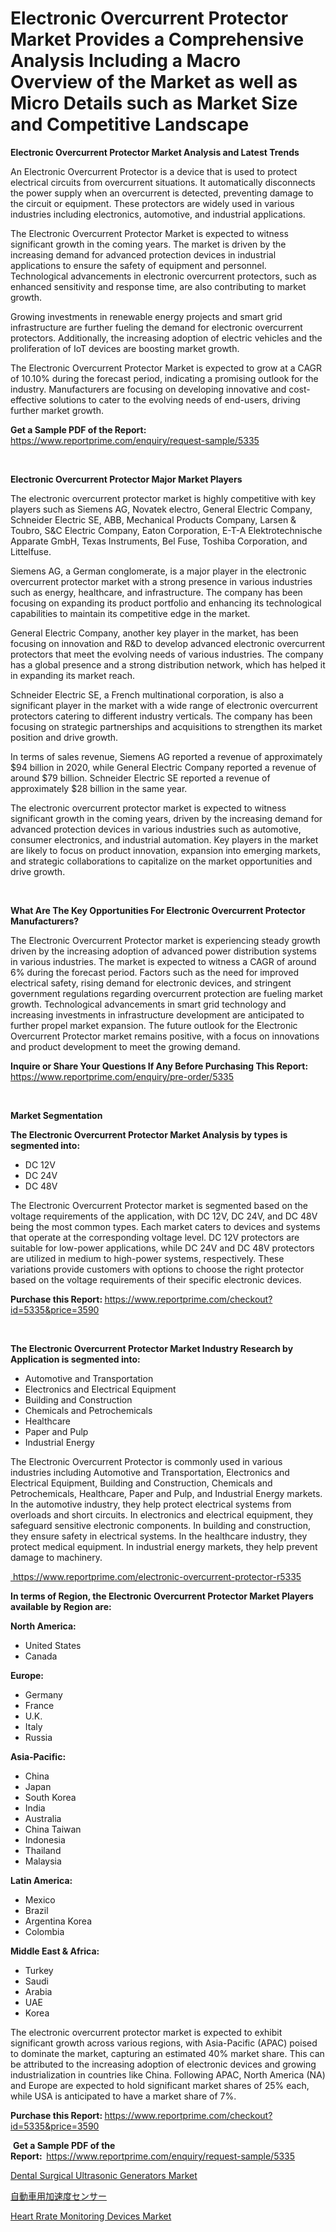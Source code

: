 <p><h1>Electronic Overcurrent Protector Market Provides a Comprehensive Analysis Including a Macro Overview of the Market as well as Micro Details such as Market Size and Competitive Landscape</h1></p><p><strong>Electronic Overcurrent Protector Market Analysis and Latest Trends</strong></p>
<p><p>An Electronic Overcurrent Protector is a device that is used to protect electrical circuits from overcurrent situations. It automatically disconnects the power supply when an overcurrent is detected, preventing damage to the circuit or equipment. These protectors are widely used in various industries including electronics, automotive, and industrial applications.</p><p>The Electronic Overcurrent Protector Market is expected to witness significant growth in the coming years. The market is driven by the increasing demand for advanced protection devices in industrial applications to ensure the safety of equipment and personnel. Technological advancements in electronic overcurrent protectors, such as enhanced sensitivity and response time, are also contributing to market growth.</p><p>Growing investments in renewable energy projects and smart grid infrastructure are further fueling the demand for electronic overcurrent protectors. Additionally, the increasing adoption of electric vehicles and the proliferation of IoT devices are boosting market growth.</p><p>The Electronic Overcurrent Protector Market is expected to grow at a CAGR of 10.10% during the forecast period, indicating a promising outlook for the industry. Manufacturers are focusing on developing innovative and cost-effective solutions to cater to the evolving needs of end-users, driving further market growth.</p></p>
<p><strong>Get a Sample PDF of the Report:&nbsp;</strong> <a href="https://www.reportprime.com/enquiry/request-sample/5335">https://www.reportprime.com/enquiry/request-sample/5335</a></p>
<p>&nbsp;</p>
<p><strong>Electronic Overcurrent Protector Major Market Players</strong></p>
<p><p>The electronic overcurrent protector market is highly competitive with key players such as Siemens AG, Novatek electro, General Electric Company, Schneider Electric SE, ABB, Mechanical Products Company, Larsen & Toubro, S&C Electric Company, Eaton Corporation, E-T-A Elektrotechnische Apparate GmbH, Texas Instruments, Bel Fuse, Toshiba Corporation, and Littelfuse. </p><p>Siemens AG, a German conglomerate, is a major player in the electronic overcurrent protector market with a strong presence in various industries such as energy, healthcare, and infrastructure. The company has been focusing on expanding its product portfolio and enhancing its technological capabilities to maintain its competitive edge in the market.</p><p>General Electric Company, another key player in the market, has been focusing on innovation and R&D to develop advanced electronic overcurrent protectors that meet the evolving needs of various industries. The company has a global presence and a strong distribution network, which has helped it in expanding its market reach.</p><p>Schneider Electric SE, a French multinational corporation, is also a significant player in the market with a wide range of electronic overcurrent protectors catering to different industry verticals. The company has been focusing on strategic partnerships and acquisitions to strengthen its market position and drive growth.</p><p>In terms of sales revenue, Siemens AG reported a revenue of approximately $94 billion in 2020, while General Electric Company reported a revenue of around $79 billion. Schneider Electric SE reported a revenue of approximately $28 billion in the same year.</p><p>The electronic overcurrent protector market is expected to witness significant growth in the coming years, driven by the increasing demand for advanced protection devices in various industries such as automotive, consumer electronics, and industrial automation. Key players in the market are likely to focus on product innovation, expansion into emerging markets, and strategic collaborations to capitalize on the market opportunities and drive growth.</p></p>
<p>&nbsp;</p>
<p><strong>What Are The Key Opportunities For Electronic Overcurrent Protector Manufacturers?</strong></p>
<p><p>The Electronic Overcurrent Protector market is experiencing steady growth driven by the increasing adoption of advanced power distribution systems in various industries. The market is expected to witness a CAGR of around 6% during the forecast period. Factors such as the need for improved electrical safety, rising demand for electronic devices, and stringent government regulations regarding overcurrent protection are fueling market growth. Technological advancements in smart grid technology and increasing investments in infrastructure development are anticipated to further propel market expansion. The future outlook for the Electronic Overcurrent Protector market remains positive, with a focus on innovations and product development to meet the growing demand.</p></p>
<p><strong>Inquire or Share Your Questions If Any Before Purchasing This Report:</strong> <a href="https://www.reportprime.com/enquiry/pre-order/5335">https://www.reportprime.com/enquiry/pre-order/5335</a></p>
<p>&nbsp;</p>
<p><strong>Market Segmentation</strong></p>
<p><strong>The Electronic Overcurrent Protector Market Analysis by types is segmented into:</strong></p>
<p><ul><li>DC 12V</li><li>DC 24V</li><li>DC 48V</li></ul></p>
<p><p>The Electronic Overcurrent Protector market is segmented based on the voltage requirements of the application, with DC 12V, DC 24V, and DC 48V being the most common types. Each market caters to devices and systems that operate at the corresponding voltage level. DC 12V protectors are suitable for low-power applications, while DC 24V and DC 48V protectors are utilized in medium to high-power systems, respectively. These variations provide customers with options to choose the right protector based on the voltage requirements of their specific electronic devices.</p></p>
<p><strong>Purchase this Report:&nbsp;</strong><a href="https://www.reportprime.com/checkout?id=5335&price=3590">https://www.reportprime.com/checkout?id=5335&price=3590</a></p>
<p>&nbsp;</p>
<p><strong>The Electronic Overcurrent Protector Market Industry Research by Application is segmented into:</strong></p>
<p><ul><li>Automotive and Transportation</li><li>Electronics and Electrical Equipment</li><li>Building and Construction</li><li>Chemicals and Petrochemicals</li><li>Healthcare</li><li>Paper and Pulp</li><li>Industrial Energy</li></ul></p>
<p><p>The Electronic Overcurrent Protector is commonly used in various industries including Automotive and Transportation, Electronics and Electrical Equipment, Building and Construction, Chemicals and Petrochemicals, Healthcare, Paper and Pulp, and Industrial Energy markets. In the automotive industry, they help protect electrical systems from overloads and short circuits. In electronics and electrical equipment, they safeguard sensitive electronic components. In building and construction, they ensure safety in electrical systems. In the healthcare industry, they protect medical equipment. In industrial energy markets, they help prevent damage to machinery.</p></p>
<p><a href="https://www.reportprime.com/electronic-overcurrent-protector-r5335">&nbsp;https://www.reportprime.com/electronic-overcurrent-protector-r5335</a></p>
<p><strong>In terms of Region, the Electronic Overcurrent Protector Market Players available by Region are:</strong></p>
<p>
    <p> <strong> North America: </strong>
        <ul>
            <li>United States</li>
            <li>Canada</li>
        </ul>
        </p> 
    <p> <strong> Europe: </strong>
        <ul>
            <li>Germany</li>
            <li>France</li>
            <li>U.K.</li>
            <li>Italy</li>
            <li>Russia</li>
        </ul>
        </p> 
    <p> <strong> Asia-Pacific: </strong>
        <ul>
            <li>China</li>
            <li>Japan</li>
            <li>South Korea</li>
            <li>India</li>
            <li>Australia</li>
            <li>China Taiwan</li>
            <li>Indonesia</li>
            <li>Thailand</li>
            <li>Malaysia</li>
        </ul>
        </p> 
    <p> <strong> Latin America: </strong>
        <ul>
            <li>Mexico</li>
            <li>Brazil</li>
            <li>Argentina Korea</li>
            <li>Colombia</li>
        </ul>
        </p> 
    <p> <strong> Middle East & Africa: </strong>
        <ul>
            <li>Turkey</li>
            <li>Saudi</li>
            <li>Arabia</li>
            <li>UAE</li>
            <li>Korea</li>
        </ul>
    </p>
    </p>
<p><p>The electronic overcurrent protector market is expected to exhibit significant growth across various regions, with Asia-Pacific (APAC) poised to dominate the market, capturing an estimated 40% market share. This can be attributed to the increasing adoption of electronic devices and growing industrialization in countries like China. Following APAC, North America (NA) and Europe are expected to hold significant market shares of 25% each, while USA is anticipated to have a market share of 7%.</p></p>
<p><strong>Purchase this Report: </strong><a href="https://www.reportprime.com/checkout?id=5335&price=3590">https://www.reportprime.com/checkout?id=5335&price=3590</a></p>
<p>&nbsp;<strong>Get a Sample PDF of the Report:&nbsp;&nbsp;</strong><a href="https://www.reportprime.com/enquiry/request-sample/5335">https://www.reportprime.com/enquiry/request-sample/5335</a></p>
<p><strong></strong></p>
<p><p><a href="https://issuu.com/reportprime-2/docs/dental-surgical-ultrasonic-generators-market-size-">Dental Surgical Ultrasonic Generators Market</a></p><p><a href="https://github.com/pepo3k/Market-Research-Report-List-2/blob/main/638876955096.md">自動車用加速度センサー</a></p><p><a href="https://issuu.com/reportprime-2/docs/heart-rrate-monitoring-devices-market-size-2030.pp">Heart Rrate Monitoring Devices Market</a></p></p>